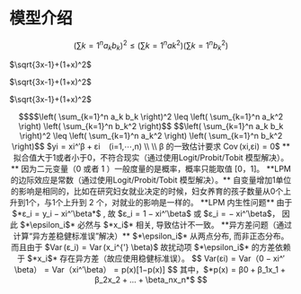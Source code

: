 # 模型介绍

$$\left( \sum{k=1}^n a_k b_k \right)^2 \leq \left( \sum{k=1}^n ak^2 \right) \left( \sum{k=1}^n b_k^2 \right)$$


 $`\sqrt{3x-1}+(1+x)^2`$

$\sqrt{3x-1}+(1+x)^2$

$`\sqrt{3x-1}+(1+x)^2`$

```math
$$\left( \sum_{k=1}^n a_k b_k \right)^2 \leq \left( \sum_{k=1}^n a_k^2 \right) \left( \sum_{k=1}^n b_k^2 \right)$$


$$\left( \sum_{k=1}^n a_k b_k \right)^2 \leq \left( \sum_{k=1}^n a_k^2 \right) \left( \sum_{k=1}^n b_k^2 \right)$$

$yi = xi^′β + εi  (i=1,⋯,n) \\ \\ β 的一致估计要求 Cov (xi,εi) = 0$

**拟合值大于1或者小于0，不符合现实（通过使用Logit/Probit/Tobit 模型解决）。**

因为二元变量（0 或者 1 ）一般度量的是概率，概率只能取值 [0，1]。

**LPM的边际效应是常数（通过使用Logit/Probit/Tobit 模型解决）。**

自变量增加1单位的影响是相同的，比如在研究妇女就业决定的时候，妇女养育的孩子数量从0个上升到1个，与1个上升到 2 个，对就业的影响是一样的。

**LPM 内生性问题**

由于 $*ε_i = y_i − xi^′\beta*$ , 故 $ε_i = 1 − xi^′\beta$ 或 $ε_i = − xi^′\beta$， 因此 $*\epsilon_i$* 必然与 $*x_i$* 相关, 导致估计不一致。

**异方差问题（通过计算“异方差稳健标准误”解决）**

 $*\epsilon_i$* 从两点分布, 而非正态分布。而且由于 $Var (ε_i) = Var (x_i^{'} \beta)$ 故扰动项 $*\epsilon_i$* 的方差依赖于 $*x_i$* 存在异方差（故应使用稳健标准误）。

$$
Var(εi) = Var（0 − xi^′\beta） = Var（xi^′\beta） = p(x)[1−p(x)]
$$

其中，$*p(x) = β0 + β_1x_1 + β_2x_2 + … + \beta_nx_n*$

